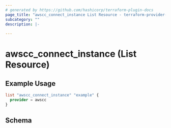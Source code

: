```yaml
---
# generated by https://github.com/hashicorp/terraform-plugin-docs
page_title: "awscc_connect_instance List Resource - terraform-provider-awscc"
subcategory: ""
description: |-
  
---
```


# awscc_connect_instance (List Resource)



## Example Usage

```terraform
list "awscc_connect_instance" "example" {
  provider = awscc
}
```

<!-- schema generated by tfplugindocs -->
## Schema
